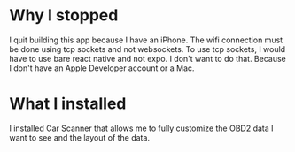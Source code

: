 # Why I stopped
I quit building this app because I have an iPhone.
The wifi connection must be done using tcp sockets and not websockets.
To use tcp sockets, I would have to use bare react native and not expo.
I don't want to do that. Because I don't have an Apple Developer account or a Mac.

# What I installed
I installed Car Scanner that allows me to fully customize the OBD2 data I want to see and the layout of the data.

